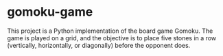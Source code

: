 # gomoku-game
This project is a Python implementation of the board game Gomoku. The game is played on a grid, and the objective is to place five stones in a row (vertically, horizontally, or diagonally) before the opponent does.

